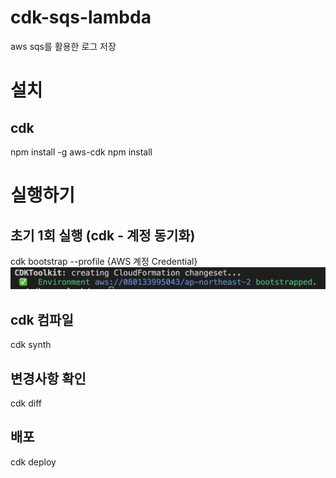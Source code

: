 # cdk-sqs-lambda
aws sqs를 활용한 로그 저장

# 설치

## cdk
npm install -g aws-cdk
npm install

# 실행하기

## 초기 1회 실행 (cdk - 계정 동기화)
cdk bootstrap --profile {AWS 계정 Credential}
![alt text](asset/image.png)

## cdk 컴파일
cdk synth

## 변경사항 확인
cdk diff

## 배포
cdk deploy

